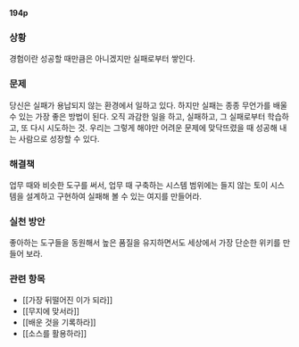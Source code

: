**194p**

### 상황
경험이란 성공할 때만큼은 아니겠지만 실패로부터 쌓인다.

### 문제
당신은 실패가 용납되지 않는 환경에서 일하고 있다. 하지만 실패는 종종 무언가를 배울 수 있는 가장 좋은 방법이 된다. 오직 과감한 일을 하고, 실패하고, 그 실패로부터 학습하고, 또 다시 시도하는 것. 우리는 그렇게 해야만 어려운 문제에 맞닥뜨렸을 때 성공해 내는 사람으로 성장할 수 있다.

### 해결책
업무 때와 비슷한 도구를 써서, 업무 때 구축하는 시스템 범위에는 들지 않는 토이 시스템을 설계하고 구현하여 실패해 볼 수 있는 여지를 만들어라.

### 실천 방안
좋아하는 도구들을 동원해서 높은 품질을 유지하면서도 세상에서 가장 단순한 위키를 만들어 보라.

### 관련 항목
+ [[가장 뒤떨어진 이가 되라]]
+ [[무지에 맞서라]]
+ [[배운 것을 기록하라]]
+ [[소스를 활용하라]]